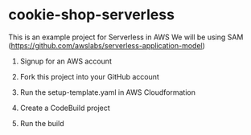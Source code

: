 # cookie-shop-serverless

This is an example project for Serverless in AWS
We will be using SAM (https://github.com/awslabs/serverless-application-model)

1) Signup for an AWS account

2) Fork this project into your GitHub account

3) Run the setup-template.yaml in AWS Cloudformation

4) Create a CodeBuild project

5) Run the build
